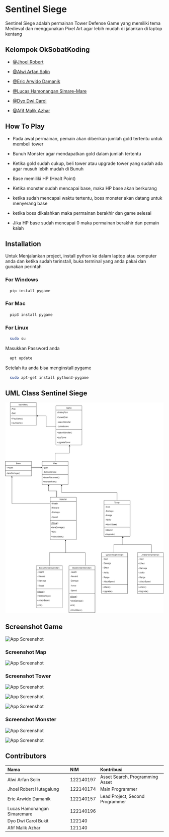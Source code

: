 
# Sentinel Siege
Sentinel Siege adalah permainan Tower Defense Game yang memiliki tema Medieval dan menggunakan Pixel Art agar lebih mudah di jalankan di laptop kentang



## Kelompok OkSobatKoding

- [@Jhoel Robert](https://github.com/Arkyna)

- [@Alwi Arfan Solin](https://github.com/samanbrembo14)

- [@Eric Arwido Damanik](https://github.com/erc-a)

- [@Lucas Hamonangan Simare-Mare](https://github.com/LucasHamonangan412)

- [@Dyo Dwi Carol](https://github.com/Dyocarol)

- [@Afif Malik Azhar](https://github.com/AfifMalikAzhar)


## How To Play
- Pada awal permainan, pemain akan diberikan jumlah gold tertentu untuk membeli tower 

- Bunuh Monster agar mendapatkan gold dalam jumlah tertentu

- Ketika gold sudah cukup, beli tower atau upgrade tower yang sudah ada agar musuh lebih mudah di Bunuh

- Base memiliki HP (Healt Point)

- Ketika monster sudah mencapai base, maka HP base akan berkurang

- ketika sudah mencapai waktu tertentu, boss monster akan datang untuk menyerang base

- ketika boss dikalahkan maka permainan berakhir dan game selesai

- Jika HP base sudah mencapai 0 maka permainan berakhir dan pemain kalah



## Installation

Untuk Menjalankan project, install python ke dalam laptop atau computer anda dan ketika sudah terinstall, buka terminal yang anda pakai dan gunakan perintah

### For Windows
```bash
  pip install pygame
```
### For Mac
```bash
  pip3 install pygame
```

### For Linux
```bash
  sudo su
```
Masukkan Password anda

```bash
  apt update
```
Setelah itu anda bisa menginstall pygame

```bash
  sudo apt-get install python3-pygame
```
    
## UML Class Sentinel Siege
![App Screenshot](./assets/images/UML_Game/uml_game1.png)

## Screenshot Game 
![App Screenshot](https://via.placeholder.com/468x300?text=App+Screenshot+Here)

### Screenshot Map
![App Screenshot](https://via.placeholder.com/468x300?text=App+Screenshot+Here)

### Screenshot Tower
![App Screenshot](https://via.placeholder.com/468x300?text=App+Screenshot+Here)

![App Screenshot](https://via.placeholder.com/468x300?text=App+Screenshot+Here)

![App Screenshot](https://via.placeholder.com/468x300?text=App+Screenshot+Here)

### Screenshot Monster
![App Screenshot](https://via.placeholder.com/468x300?text=App+Screenshot+Here)

![App Screenshot](https://via.placeholder.com/468x300?text=App+Screenshot+Here)






## Contributors



| Nama |  NIM     | Kontribusi                |
| :-------- | :------- | :------------------------- |
| Alwi Arfan Solin | 122140197 | Asset Search, Programming Asset |
| Jhoel Robert Hutagalung | 122140174 |Main Programmer  |
| Eric Arwido Damanik | 122140157 |Lead Project, Second Programmer   |
| Lucas Hamonangan Simaremare | 122140196 |  |
| Dyo Dwi Carol Bukit | 122140 |  |
| Afif Malik Azhar | 121140 |  |

